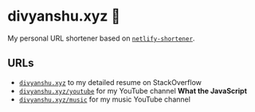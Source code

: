 # divyanshu.xyz :guitar:

My personal URL shortener based on [`netlify-shortener`](https://github.com/kentcdodds/netlify-shortener).

## URLs

- [`divyanshu.xyz`](https://stackoverflow.com/users/story/4952669) to my detailed resume on StackOverflow
- [`divyanshu.xyz/youtube`](https://divyanshu.xyz/youtube) for my YouTube channel **What the JavaScript**
- [`divyanshu.xyz/music`](https://divyanshu.xyz/music) for my music YouTube channel
